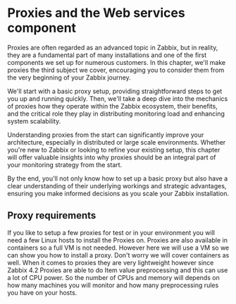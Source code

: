 # Proxies and the Web services component

Proxies are often regarded as an advanced topic in Zabbix, but in reality,
they are a fundamental part of many installations and one of the first components
we set up for numerous customers. In this chapter, we'll make proxies the third
subject we cover, encouraging you to consider them from the very beginning of your
Zabbix journey.

We'll start with a basic proxy setup, providing straightforward steps to get you
up and running quickly. Then, we'll take a deep dive into the mechanics of proxies
how they operate within the Zabbix ecosystem, their benefits, and the critical
role they play in distributing monitoring load and enhancing system scalability.

Understanding proxies from the start can significantly improve your architecture,
especially in distributed or large scale environments. Whether you're new to Zabbix
or looking to refine your existing setup, this chapter will offer valuable insights
into why proxies should be an integral part of your monitoring strategy from the start.

By the end, you'll not only know how to set up a basic proxy but also have a clear
understanding of their underlying workings and strategic advantages,
ensuring you make informed decisions as you scale your Zabbix installation.

## Proxy requirements
If you like to setup a few proxies for test or in your environment you will need
a few Linux hosts to install the Proxies on. Proxies are also available in containers
so a full VM is not needed. However here we will use a VM so we can show you how to
install a proxy. Don't worry we will cover containers as well. When it comes to
proxies they are very lightweight however since Zabbix 4.2 Proxies are able to
do Item value preprocessing and this can use a lot of CPU power. So the number
of CPUs and memory will depends on how many machines you will monitor and how many
preprocessing rules you have on your hosts.
